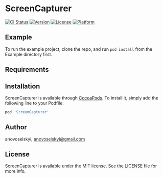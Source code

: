 # ScreenCapturer

[![CI Status](https://img.shields.io/travis/anovoselskyi/ScreenCapturer.svg?style=flat)](https://travis-ci.org/anovoselskyi/ScreenCapturer)
[![Version](https://img.shields.io/cocoapods/v/ScreenCapturer.svg?style=flat)](https://cocoapods.org/pods/ScreenCapturer)
[![License](https://img.shields.io/cocoapods/l/ScreenCapturer.svg?style=flat)](https://cocoapods.org/pods/ScreenCapturer)
[![Platform](https://img.shields.io/cocoapods/p/ScreenCapturer.svg?style=flat)](https://cocoapods.org/pods/ScreenCapturer)

## Example

To run the example project, clone the repo, and run `pod install` from the Example directory first.

## Requirements

## Installation

ScreenCapturer is available through [CocoaPods](https://cocoapods.org). To install
it, simply add the following line to your Podfile:

```ruby
pod 'ScreenCapturer'
```

## Author

anovoselskyi, anovoselskyi@gmail.com

## License

ScreenCapturer is available under the MIT license. See the LICENSE file for more info.
